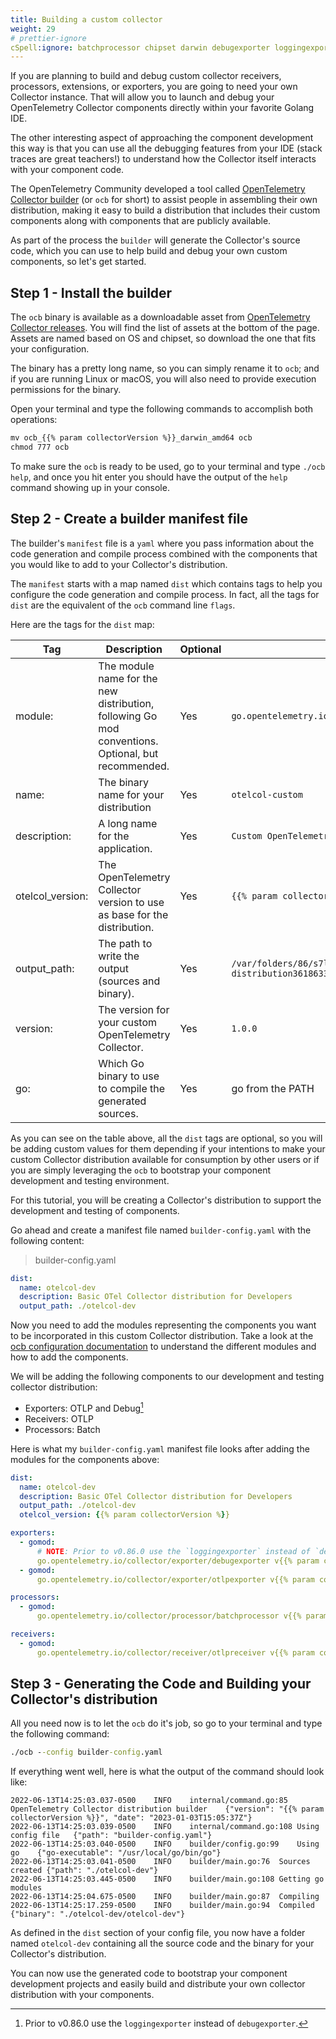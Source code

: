 ```yaml
---
title: Building a custom collector
weight: 29
# prettier-ignore
cSpell:ignore: batchprocessor chipset darwin debugexporter loggingexporter gomod otlpexporter otlpreceiver wyrtw
---
```


If you are planning to build and debug custom collector receivers, processors,
extensions, or exporters, you are going to need your own Collector instance.
That will allow you to launch and debug your OpenTelemetry Collector components
directly within your favorite Golang IDE.

The other interesting aspect of approaching the component development this way
is that you can use all the debugging features from your IDE (stack traces are
great teachers!) to understand how the Collector itself interacts with your
component code.

The OpenTelemetry Community developed a tool called [OpenTelemetry Collector
builder][ocb] (or `ocb` for short) to assist people in assembling their own
distribution, making it easy to build a distribution that includes their custom
components along with components that are publicly available.

As part of the process the `builder` will generate the Collector's source code,
which you can use to help build and debug your own custom components, so let's
get started.

## Step 1 - Install the builder

The `ocb` binary is available as a downloadable asset from [OpenTelemetry
Collector releases][releases]. You will find the list of assets at the bottom of
the page. Assets are named based on OS and chipset, so download the one that
fits your configuration.

The binary has a pretty long name, so you can simply rename it to `ocb`; and if
you are running Linux or macOS, you will also need to provide execution
permissions for the binary.

Open your terminal and type the following commands to accomplish both
operations:

```cmd
mv ocb_{{% param collectorVersion %}}_darwin_amd64 ocb
chmod 777 ocb
```

To make sure the `ocb` is ready to be used, go to your terminal and type
`./ocb help`, and once you hit enter you should have the output of the `help`
command showing up in your console.

## Step 2 - Create a builder manifest file

The builder's `manifest` file is a `yaml` where you pass information about the
code generation and compile process combined with the components that you would
like to add to your Collector's distribution.

The `manifest` starts with a map named `dist` which contains tags to help you
configure the code generation and compile process. In fact, all the tags for
`dist` are the equivalent of the `ocb` command line `flags`.

Here are the tags for the `dist` map:

| Tag              | Description                                                                                        | Optional | Default Value                                                                     |
| ---------------- | -------------------------------------------------------------------------------------------------- | -------- | --------------------------------------------------------------------------------- |
| module:          | The module name for the new distribution, following Go mod conventions. Optional, but recommended. | Yes      | `go.opentelemetry.io/collector/cmd/builder`                                       |
| name:            | The binary name for your distribution                                                              | Yes      | `otelcol-custom`                                                                  |
| description:     | A long name for the application.                                                                   | Yes      | `Custom OpenTelemetry Collector distribution`                                     |
| otelcol_version: | The OpenTelemetry Collector version to use as base for the distribution.                           | Yes      | `{{% param collectorVersion %}}`                                                  |
| output_path:     | The path to write the output (sources and binary).                                                 | Yes      | `/var/folders/86/s7l1czb16g124tng0d7wyrtw0000gn/T/otelcol-distribution3618633831` |
| version:         | The version for your custom OpenTelemetry Collector.                                               | Yes      | `1.0.0`                                                                           |
| go:              | Which Go binary to use to compile the generated sources.                                           | Yes      | go from the PATH                                                                  |

As you can see on the table above, all the `dist` tags are optional, so you will
be adding custom values for them depending if your intentions to make your
custom Collector distribution available for consumption by other users or if you
are simply leveraging the `ocb` to bootstrap your component development and
testing environment.

For this tutorial, you will be creating a Collector's distribution to support
the development and testing of components.

Go ahead and create a manifest file named `builder-config.yaml` with the
following content:

> builder-config.yaml

```yaml
dist:
  name: otelcol-dev
  description: Basic OTel Collector distribution for Developers
  output_path: ./otelcol-dev
```

Now you need to add the modules representing the components you want to be
incorporated in this custom Collector distribution. Take a look at the
[ocb configuration documentation](https://github.com/open-telemetry/opentelemetry-collector/tree/main/cmd/builder#configuration)
to understand the different modules and how to add the components.

We will be adding the following components to our development and testing
collector distribution:

- Exporters: OTLP and Debug[^1]
- Receivers: OTLP
- Processors: Batch

Here is what my `builder-config.yaml` manifest file looks after adding the
modules for the components above:

<!-- prettier-ignore -->
```yaml
dist:
  name: otelcol-dev
  description: Basic OTel Collector distribution for Developers
  output_path: ./otelcol-dev
  otelcol_version: {{% param collectorVersion %}}

exporters:
  - gomod:
      # NOTE: Prior to v0.86.0 use the `loggingexporter` instead of `debugexporter`.
      go.opentelemetry.io/collector/exporter/debugexporter v{{% param collectorVersion %}}
  - gomod:
      go.opentelemetry.io/collector/exporter/otlpexporter v{{% param collectorVersion %}}

processors:
  - gomod:
      go.opentelemetry.io/collector/processor/batchprocessor v{{% param collectorVersion %}}

receivers:
  - gomod:
      go.opentelemetry.io/collector/receiver/otlpreceiver v{{% param collectorVersion %}}
```

## Step 3 - Generating the Code and Building your Collector's distribution

All you need now is to let the `ocb` do it's job, so go to your terminal and
type the following command:

```cmd
./ocb --config builder-config.yaml
```

If everything went well, here is what the output of the command should look
like:

```nocode
2022-06-13T14:25:03.037-0500	INFO	internal/command.go:85	OpenTelemetry Collector distribution builder	{"version": "{{% param collectorVersion %}}", "date": "2023-01-03T15:05:37Z"}
2022-06-13T14:25:03.039-0500	INFO	internal/command.go:108	Using config file	{"path": "builder-config.yaml"}
2022-06-13T14:25:03.040-0500	INFO	builder/config.go:99	Using go	{"go-executable": "/usr/local/go/bin/go"}
2022-06-13T14:25:03.041-0500	INFO	builder/main.go:76	Sources created	{"path": "./otelcol-dev"}
2022-06-13T14:25:03.445-0500	INFO	builder/main.go:108	Getting go modules
2022-06-13T14:25:04.675-0500	INFO	builder/main.go:87	Compiling
2022-06-13T14:25:17.259-0500	INFO	builder/main.go:94	Compiled	{"binary": "./otelcol-dev/otelcol-dev"}
```

As defined in the `dist` section of your config file, you now have a folder
named `otelcol-dev` containing all the source code and the binary for your
Collector's distribution.

You can now use the generated code to bootstrap your component development
projects and easily build and distribute your own collector distribution with
your components.

[ocb]:
  https://github.com/open-telemetry/opentelemetry-collector/tree/main/cmd/builder
[releases]: https://github.com/open-telemetry/opentelemetry-collector/releases

[^1]: Prior to v0.86.0 use the `loggingexporter` instead of `debugexporter`.
